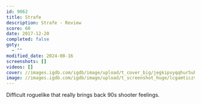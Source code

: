 ```yaml
---
id: 9062
title: Strafe
description: Strafe - Review
score: 60
date: 2017-12-20
completed: false
goty:
  - ""
modified_date: 2024-08-16
screenshots: []
videos: []
cover: //images.igdb.com/igdb/image/upload/t_cover_big/jegkipvyqqhur5uheqgs.jpg
image: //images.igdb.com/igdb/image/upload/t_screenshot_huge/lcgamticzvmjzouxzgmc.jpg
---
```

Difficult roguelike that really brings back 90s shooter feelings.